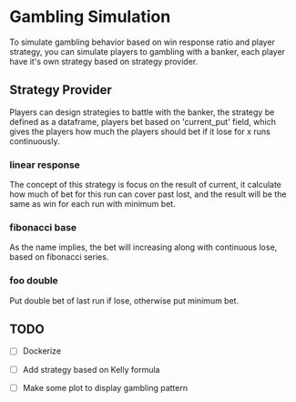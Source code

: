 # Gambling Simulation

To simulate gambling behavior based on win response ratio and player strategy, 
you can simulate players to gambling with a banker, each player have it's own strategy
based on strategy provider.

## Strategy Provider

Players can design strategies to battle with the banker, the strategy be defined as a 
dataframe, players bet based on 'current_put' field, which gives the players how 
much the players should bet if it lose for x runs continuously.

### linear response

The concept of this strategy is focus on the result of current, 
it calculate how much of bet for this run  can cover past lost, and 
the result will be the same as win for each run with minimum bet.

### fibonacci base

As the name implies, the bet will increasing along with continuous lose, based on 
fibonacci series.

### foo double

Put double bet of last run if lose, otherwise put minimum bet.

## TODO

- [ ] Dockerize
- [ ] Add strategy based on Kelly formula
- [ ] Make some plot to display gambling pattern

